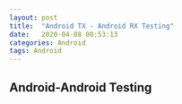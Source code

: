 ```yaml
---
layout: post
title:  "Android TX - Android RX Testing"
date:   2020-04-08 00:53:13
categories: Android
tags: Android
---
```

## Android-Android Testing

